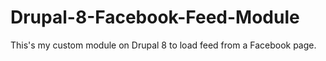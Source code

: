# Drupal-8-Facebook-Feed-Module
This's my custom module on Drupal 8 to load feed from a Facebook page.
